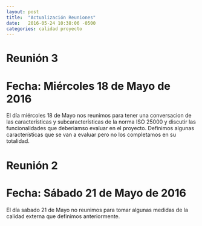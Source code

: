 ```yaml
---
layout: post
title:  "Actualización Reuniones"
date:   2016-05-24 10:38:06 -0500
categories: calidad proyecto
---
```


# Reunión 3
# Fecha: Miércoles 18 de Mayo de 2016

El día miércoles 18 de Mayo nos reunimos para tener una conversacion de las características y subcaracterísticas de la norma ISO 25000 y discutir las funcionalidades que deberiamso evaluar en el proyecto.  Definimos algunas características que se van a evaluar pero no los completamos en su totalidad.

# Reunión 2
# Fecha: Sábado 21 de Mayo de 2016

El día sabado 21 de Mayo no reunimos para tomar algunas medidas de la calidad externa que definimos anteriormente.
